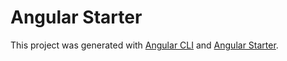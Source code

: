 # Angular Starter

This project was generated with [Angular CLI](https://github.com/angular/angular-cli) and [Angular Starter](https://github.com/luisMDev/angularStarter).
